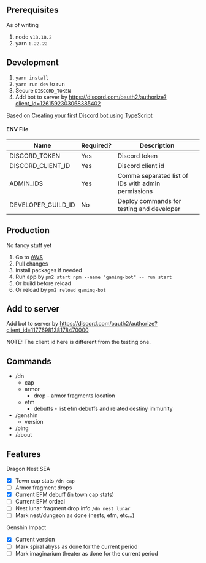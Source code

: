 ## Prerequisites

As of writing

1. node `v18.18.2`
2. yarn `1.22.22`

## Development

1. `yarn install`
2. `yarn run dev` to run
3. Secure `DISCORD_TOKEN`
4. Add bot to server by https://discord.com/oauth2/authorize?client_id=1261592303068385402

Based on [Creating your first Discord bot using TypeScript](https://dev.to/fellipeutaka/creating-your-first-discord-bot-using-typescript-1eh6)

#### ENV File

| Name               | Required? | Description                                        |
| ------------------ | --------- | -------------------------------------------------- |
| DISCORD_TOKEN      | Yes       | Discord token                                      |
| DISCORD_CLIENT_ID  | Yes       | Discord client id                                  |
| ADMIN_IDS          | Yes       | Comma separated list of IDs with admin permissions |
| DEVELOPER_GUILD_ID | No        | Deploy commands for testing and developer          |

## Production

No fancy stuff yet

1. Go to [AWS](us-east-2.console.aws.amazon.com)
2. Pull changes
3. Install packages if needed
4. Run app by `pm2 start npm --name "gaming-bot" -- run start`
5. Or build before reload
6. Or reload by `pm2 reload gaming-bot`

## Add to server

Add bot to server by https://discord.com/oauth2/authorize?client_id=1177698138178470000

NOTE: The client id here is different from the testing one.

## Commands

- /dn
  - cap
  - armor
    - drop - armor fragments location
  - efm
    - debuffs - list efm debuffs and related destiny immunity
- /genshin
  - version
- /ping
- /about

## Features

Dragon Nest SEA

- [x] Town cap stats `/dn cap`
- [ ] Armor fragment drops
- [x] Current EFM debuff (in town cap stats)
- [ ] Current EFM ordeal
- [ ] Nest lunar fragment drop info `/dn nest lunar`
- [ ] Mark nest/dungeon as done (nests, efm, etc...)

Genshin Impact

- [x] Current version
- [ ] Mark spiral abyss as done for the current period
- [ ] Mark imaginarium theater as done for the current period
